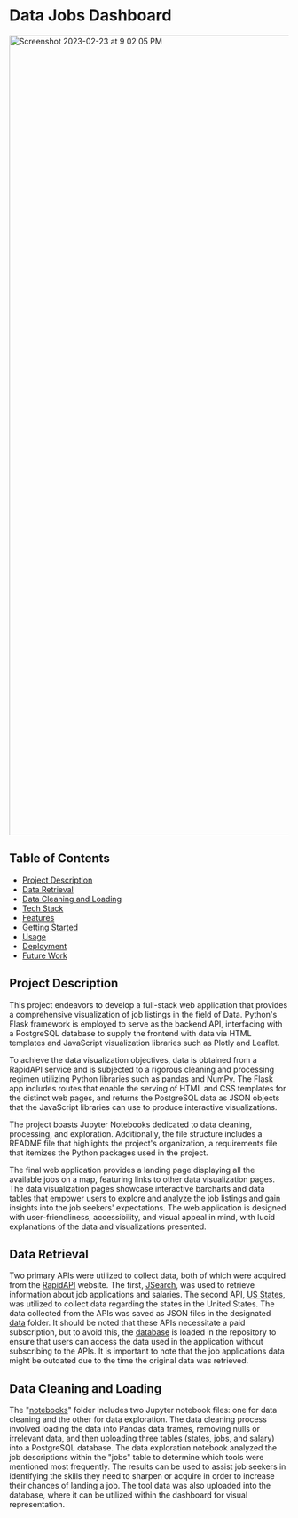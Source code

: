 # Data Jobs Dashboard
<img width="1440" alt="Screenshot 2023-02-23 at 9 02 05 PM" src="https://user-images.githubusercontent.com/112406455/221083541-19cbe38b-1402-471d-a8f7-61afb310f2ed.png">

## Table of Contents
- [Project Description](#project-description)
- [Data Retrieval](#data-retrieval)
- [Data Cleaning and Loading](#data-cleaning-and-loading)
- [Tech Stack](#tech-stack)
- [Features](#features)
- [Getting Started](#getting-started)
- [Usage](#usage)
- [Deployment](#deployment)
- [Future Work](#future-work)

## Project Description
This project endeavors to develop a full-stack web application that provides a comprehensive visualization of job listings in the field of Data. Python's Flask framework is employed to serve as the backend API, interfacing with a PostgreSQL database to supply the frontend with data via HTML templates and JavaScript visualization libraries such as Plotly and Leaflet.

To achieve the data visualization objectives, data is obtained from a RapidAPI service and is subjected to a rigorous cleaning and processing regimen utilizing Python libraries such as pandas and NumPy. The Flask app includes routes that enable the serving of HTML and CSS templates for the distinct web pages, and returns the PostgreSQL data as JSON objects that the JavaScript libraries can use to produce interactive visualizations.

The project boasts Jupyter Notebooks dedicated to data cleaning, processing, and exploration. Additionally, the file structure includes a README file that highlights the project's organization, a requirements file that itemizes the Python packages used in the project.

The final web application provides a landing page displaying all the available jobs on a map, featuring links to other data visualization pages. The data visualization pages showcase interactive barcharts and data tables that empower users to explore and analyze the job listings and gain insights into the job seekers' expectations. The web application is designed with user-friendliness, accessibility, and visual appeal in mind, with lucid explanations of the data and visualizations presented.

## Data Retrieval 
Two primary APIs were utilized to collect data, both of which were acquired from the [RapidAPI](https://rapidapi.com/?utm_source=google&utm_medium=cpc&utm_campaign=DSA&utm_term=_&gclid=Cj0KCQiAutyfBhCMARIsAMgcRJQUSlXGt8wfcjrg6hz3N7sveOb40InsdWTgGZeDZ9ZUqBGoC34Ags4aAnEwEALw_wcB) website. The first, [JSearch](https://rapidapi.com/letscrape-6bRBa3QguO5/api/jsearch), was used to retrieve information about job applications and salaries. The second API, [US States](https://rapidapi.com/aptitudeapps/api/us-states/), was utilized to collect data regarding the states in the United States. The data collected from the APIs was saved as JSON files in the designated [data](https://github.com/JeremyTallant/data_jobs_dashboard/tree/main/data) folder. It should be noted that these APIs necessitate a paid subscription, but to avoid this, the [database](https://github.com/JeremyTallant/data_jobs_dashboard/tree/main/database) is loaded in the repository to ensure that users can access the data used in the application without subscribing to the APIs. It is important to note that the job applications data might be outdated due to the time the original data was retrieved.

## Data Cleaning and Loading 
The "[notebooks](https://github.com/JeremyTallant/data_jobs_dashboard/tree/main/notebooks)" folder includes two Jupyter notebook files: one for data cleaning and the other for data exploration. The data cleaning process involved loading the data into Pandas data frames, removing nulls or irrelevant data, and then uploading three tables (states, jobs, and salary) into a PostgreSQL database. The data exploration notebook analyzed the job descriptions within the "jobs" table to determine which tools were mentioned most frequently. The results can be used to assist job seekers in identifying the skills they need to sharpen or acquire in order to increase their chances of landing a job. The tool data was also uploaded into the database, where it can be utilized within the dashboard for visual representation.
